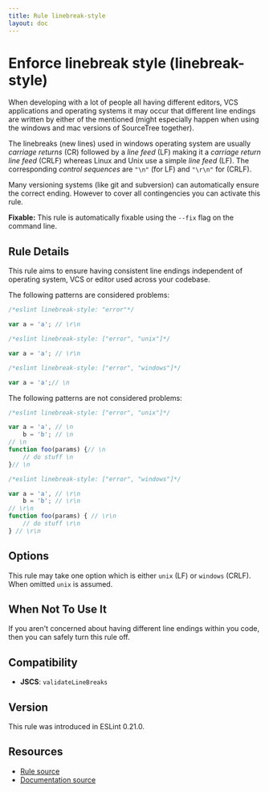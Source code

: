 ```yaml
---
title: Rule linebreak-style
layout: doc
---
```

<!-- Note: No pull requests accepted for this file. See README.md in the root directory for details. -->

# Enforce linebreak style (linebreak-style)

When developing with a lot of people all having different editors, VCS applications and operating systems it may occur that
different line endings are written by either of the mentioned (might especially happen when using the windows and mac versions of SourceTree together).

The linebreaks (new lines) used in windows operating system are usually _carriage returns_ (CR) followed by a _line feed_ (LF) making it a _carriage return line feed_ (CRLF)
whereas Linux and Unix use a simple _line feed_ (LF). The corresponding _control sequences_ are `"\n"` (for LF) and `"\r\n"` for (CRLF).

Many versioning systems (like git and subversion) can automatically ensure the correct ending. However to cover all contingencies you can activate this rule.

**Fixable:** This rule is automatically fixable using the `--fix` flag on the command line.

## Rule Details

This rule aims to ensure having consistent line endings independent of operating system, VCS or editor used across your codebase.

The following patterns are considered problems:

```js
/*eslint linebreak-style: "error"*/

var a = 'a'; // \r\n
```

```js
/*eslint linebreak-style: ["error", "unix"]*/

var a = 'a'; // \r\n

```

```js
/*eslint linebreak-style: ["error", "windows"]*/

var a = 'a';// \n
```

The following patterns are not considered problems:

```js
/*eslint linebreak-style: ["error", "unix"]*/

var a = 'a', // \n
    b = 'b'; // \n
// \n
function foo(params) {// \n
    // do stuff \n
}// \n
```

```js
/*eslint linebreak-style: ["error", "windows"]*/

var a = 'a', // \r\n
    b = 'b'; // \r\n
// \r\n
function foo(params) { // \r\n
    // do stuff \r\n
} // \r\n
```

## Options

This rule may take one option which is either `unix` (LF) or `windows` (CRLF). When omitted `unix` is assumed.

## When Not To Use It

If you aren't concerned about having different line endings within you code, then you can safely turn this rule off.

## Compatibility

* **JSCS**: `validateLineBreaks`

## Version

This rule was introduced in ESLint 0.21.0.

## Resources

* [Rule source](https://github.com/eslint/eslint/tree/master/lib/rules/linebreak-style.js)
* [Documentation source](https://github.com/eslint/eslint/tree/master/docs/rules/linebreak-style.md)
